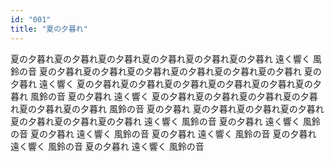 ```yaml
---
id: "001"
title: "夏の夕暮れ"
---
```

夏の夕暮れ夏の夕暮れ夏の夕暮れ夏の夕暮れ夏の夕暮れ夏の夕暮れ
遠く響く
風鈴の音
夏の夕暮れ夏の夕暮れ夏の夕暮れ夏の夕暮れ夏の夕暮れ夏の夕暮れ
夏の夕暮れ
遠く響く
夏の夕暮れ夏の夕暮れ夏の夕暮れ夏の夕暮れ夏の夕暮れ夏の夕暮れ
風鈴の音
夏の夕暮れ
遠く響く
夏の夕暮れ夏の夕暮れ夏の夕暮れ夏の夕暮れ夏の夕暮れ夏の夕暮れ
風鈴の音
夏の夕暮れ
夏の夕暮れ夏の夕暮れ夏の夕暮れ夏の夕暮れ夏の夕暮れ夏の夕暮れ
遠く響く
風鈴の音
夏の夕暮れ
遠く響く
風鈴の音
夏の夕暮れ
遠く響く
風鈴の音
夏の夕暮れ
遠く響く
風鈴の音
夏の夕暮れ
遠く響く
風鈴の音
夏の夕暮れ
遠く響く
風鈴の音